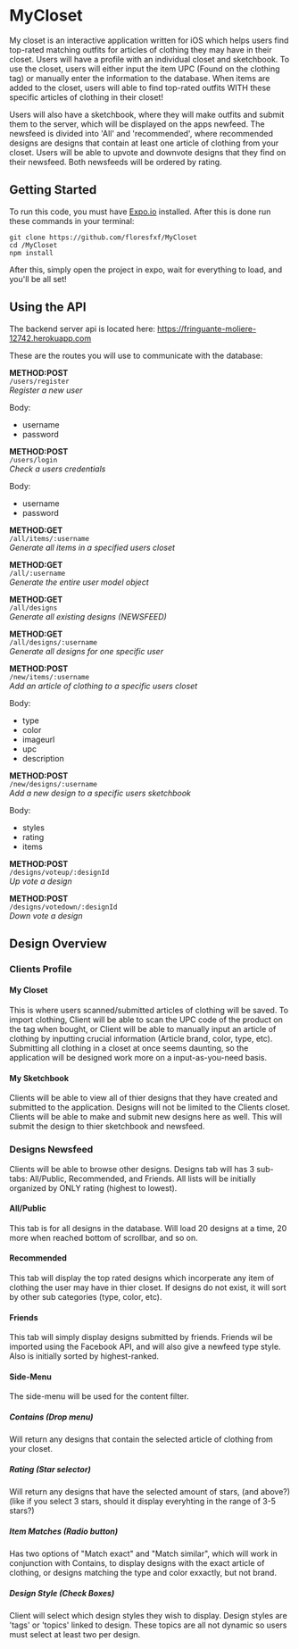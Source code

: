 # MyCloset
My closet is an interactive application written for iOS which helps users find top-rated matching outfits for articles of clothing they may have in their closet. Users will have a profile with an individual closet and sketchbook. To use the closet, users will either input the item UPC (Found on the clothing tag) or manually enter the information to the database. When items are added to the closet, users will able to find top-rated outfits WITH these specific articles of clothing in their closet!

  
Users will also have a sketchbook, where they will make outfits and submit them to the server, which will be displayed on the apps newfeed. The newsfeed is divided into 'All' and 'recommended', where recommended designs are designs that contain at least one article of clothing from your closet. Users will be able to upvote and downvote designs that they find on their newsfeed. Both newsfeeds will be ordered by rating.

## Getting Started
To run this code, you must have [Expo.io](https://expo.io/) installed.
After this is done run these commands in your terminal:
```
git clone https://github.com/floresfxf/MyCloset
cd /MyCloset
npm install
```
After this, simply open the project in expo, wait for everything to load, and you'll be all set!

## Using the API
The backend server api is located here:
https://fringuante-moliere-12742.herokuapp.com

These are the routes you will use to communicate with the database:
  
**METHOD:POST**  
`/users/register`  
*Register a new user*  
  
Body:
 * username
 * password 
  
**METHOD:POST**  
`/users/login`    
*Check a users credentials*  
  
Body:
 * username
 * password 
  
**METHOD:GET**  
`/all/items/:username`   
*Generate all items in a specified users closet*  
  
**METHOD:GET**  
`/all/:username`  
*Generate the entire user model object*  
  
**METHOD:GET**  
`/all/designs`  
*Generate all existing designs (NEWSFEED)*  
  
**METHOD:GET**  
`/all/designs/:username`  
*Generate all designs for one specific user*  
  
**METHOD:POST**  
`/new/items/:username`   
*Add an article of clothing to a specific users closet*  
  
Body:
 * type
 * color
 * imageurl
 * upc
 * description
  
**METHOD:POST**  
`/new/designs/:username`  
*Add a new design to a specific users sketchbook*  
  
Body:
 * styles
 * rating
 * items
  
**METHOD:POST**  
`/designs/voteup/:designId`   
*Up vote a design*  
  
**METHOD:POST**  
`/designs/votedown/:designId`  
*Down vote a design*  
  


## Design Overview
### Clients Profile
#### My Closet 
This is where users scanned/submitted articles of clothing will be saved.
To import clothing, Client will be able to scan the UPC code of the product on the tag when bought, or Client will be able to manually input an article of clothing by inputting crucial information (Article brand, color, type, etc).
Submitting all clothing in a closet at once seems daunting, so the application will be designed work more on a input-as-you-need basis.
#### My Sketchbook
Clients will be able to view all of thier designs that they have created and submitted to the application. Designs will not be limited to the Clients closet.
Clients will be able to make and submit new designs here as well. This will submit the design to thier sketchbook and newsfeed.
### Designs Newsfeed
Clients will be able to browse other designs.
Designs tab will has 3 sub-tabs: All/Public, Recommended, and Friends.
All lists will be initially organized by ONLY rating (highest to lowest).
#### All/Public
This tab is for all designs in the database. Will load 20 designs at a time, 20 more when reached bottom of scrollbar, and so on.
#### Recommended
This tab will display the top rated designs which incorperate any item of clothing the user may have in thier closet. If designs do not exist, it will sort by other sub categories (type, color, etc).
#### Friends
This tab will simply display designs submitted by friends. Friends wil be imported using the Facebook API, and will also give a newfeed type style. Also is initially sorted by highest-ranked.
#### Side-Menu
The side-menu will be used for the content filter. 
##### Contains (Drop menu)
Will return any designs that contain the selected article of clothing from your closet.
##### Rating (Star selector)
Will return any designs that have the selected amount of stars, (and above?)(like if you select 3 stars, should it display everyhting in the range of 3-5 stars?)
##### Item Matches (Radio button)
Has two options of "Match exact" and "Match similar", which will work in conjunction with Contains, to display designs with the exact article of clothing, or designs matching the type and color exxactly, but not brand.
##### Design Style (Check Boxes)
Client will select which design styles they wish to display. Design styles are 'tags' or 'topics' linked to design. These topics are all not dynamic so users must select at least two per design.

